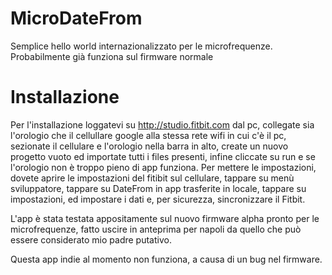 # MicroDateFrom
Semplice hello world internazionalizzato per le microfrequenze. Probabilmente già funziona sul firmware normale

# Installazione

Per l'installazione loggatevi su http://studio.fitbit.com dal pc, collegate sia l'orologio che il cellullare google alla stessa rete wifi in cui c'è il pc, sezionate il cellulare e l'orologio nella barra in alto, create un nuovo progetto vuoto ed importate tutti i files presenti, infine cliccate su run e se l'orologio non  è troppo pieno di app funziona.
Per mettere le impostazioni, dovete aprire le impostazioni del fitibit sul cellulare, tappare su menù sviluppatore, tappare su DateFrom in app trasferite in locale, tappare su impostazioni, ed impostare i dati  e, per sicurezza, sincronizzare il Fitbit.

L'app è stata testata appositamente sul nuovo firmware alpha pronto per le microfrequenze, fatto uscire in anteprima per napoli da quello che può essere considerato mio padre putativo.

Questa app indie al momento non funziona, a causa di un bug nel firmware.
